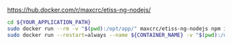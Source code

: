 https://hub.docker.com/r/maxcrc/etiss-ng-nodejs/

```bash
cd ${YOUR_APPLICATION_PATH}
sudo docker run --rm -v "$(pwd):/opt/app/" maxcrc/etiss-ng-nodejs npm install
sudo docker run --restart=always --name ${CONTAINER_NAME} -v "$(pwd):/opt/app/" -d -p 9966:3000 maxcrc/etiss-ng-nodejs
```
